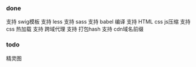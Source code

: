 ### done
支持 swig模板
支持 less
支持 sass
支持 babel 编译
支持 HTML css js压缩
支持 css 热加载
支持 跨域代理
支持 打包hash
支持 cdn域名前缀

### todo
精灵图